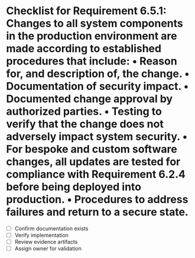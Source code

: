 # Checklist for Requirement 6.5.1: Changes to all system components in the production environment are made according to established procedures that include: • Reason for, and description of, the change. • Documentation of security impact. • Documented change approval by authorized parties. • Testing to verify that the change does not adversely impact system security. • For bespoke and custom software changes, all updates are tested for compliance with Requirement 6.2.4 before being deployed into production. • Procedures to address failures and return to a secure state.

- [ ] Confirm documentation exists
- [ ] Verify implementation
- [ ] Review evidence artifacts
- [ ] Assign owner for validation
